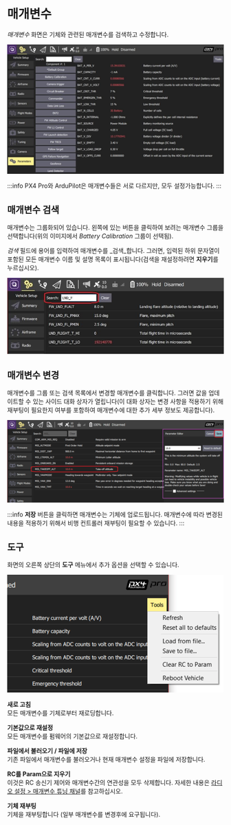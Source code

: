 # 매개변수

_매개변수_ 화면은 기체와 관련된 매개변수를 검색하고 수정합니다.

![매개변수 화면](../../../assets/setup/parameters_px4.jpg)

:::info
PX4 Pro와 ArduPilot은 매개변수들은 서로 다르지만, 모두 설정가능합니다.
:::

## 매개변수 검색

매개변수는 그룹화되어 있습니다. 왼쪽에 있는 버튼을 클릭하여 보려는 매개변수 그룹을 선택합니다(위의 이미지에서 _Battery Calibration_ 그룹이 선택됨).

_검색_ 필드에 용어를 입력하여 매개변수를 _검색_합니다. 그러면, 입력된 하위 문자열이 포함된 모든 매개변수 이름 및 설명 목록이 표시됩니다(검색을 재설정하려면 **지우기**를 누르십시오).

![매개변수 검색](../../../assets/setup/parameters_search.jpg)

## 매개변수 변경

매개변수를 그룹 또는 검색 목록에서 변경할 매개변수를 클릭합니다. 그러면 값을 업데이트할 수 있는 사이드 대화 상자가 열립니다(이 대화 상자는 변경 사항을 적용하기 위해 재부팅이 필요한지 여부를 포함하여 매개변수에 대한 추가 세부 정보도 제공합니다).

![파라미터 값 변경](../../../assets/setup/parameters_changing.png)

:::info
**저장** 버튼을 클릭하면 매개변수는 기체에 업로드됩니다. 매개변수에 따라 변경된 내용을 적용하기 위해서 비행 컨트롤러 재부팅이 필요할 수 있습니다.
:::

## 도구

화면의 오른쪽 상단의 **도구** 메뉴에서 추가 옵션을 선택할 수 있습니다.

![도구 메뉴](../../../assets/setup/parameters_tools_menu.png)

**새로 고침** <br />모든 매개변수를 기체로부터 재로딩합니다.

**기본값으로 재설정** <br />모든 매개변수를 펌웨어의 기본값으로 재설정합니다.

**파일에서 불러오기 / 파일에 저장** <br />기존 파일에서 매개변수를 불러오거나 현재 매개변수 설정을 파일에 저장합니다.

**RC를 Param으로 지우기** <br />이것은 RC 송신기 제어와 매개변수간의 연관성을 모두 삭제합니다. 자세한 내용은 [라디오 설정 > 매개변수 튜닝 채널](../setup_view/Radio.md#param-tuning-channels-px4)를 참고하십시오.

**기체 재부팅** <br />기체을 재부팅합니다 (일부 매개변수를 변경후에 요구됩니다).
